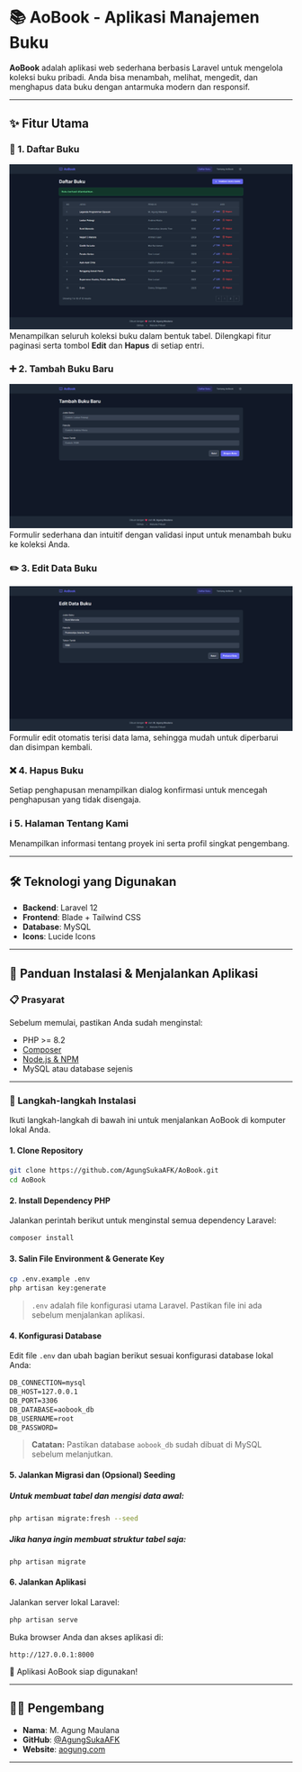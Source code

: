
# 📚 AoBook - Aplikasi Manajemen Buku

**AoBook** adalah aplikasi web sederhana berbasis Laravel untuk mengelola koleksi buku pribadi. Anda bisa menambah, melihat, mengedit, dan menghapus data buku dengan antarmuka modern dan responsif.

---

## ✨ Fitur Utama

### 📘 1. Daftar Buku

![Halaman Utama](public/img/homepage.png)
Menampilkan seluruh koleksi buku dalam bentuk tabel. Dilengkapi fitur paginasi serta tombol **Edit** dan **Hapus** di setiap entri.

### ➕ 2. Tambah Buku Baru

![Tambah Buku](public/img/create.png)
Formulir sederhana dan intuitif dengan validasi input untuk menambah buku ke koleksi Anda.

### ✏️ 3. Edit Data Buku

![Edit Buku](public/img/edit.png)
Formulir edit otomatis terisi data lama, sehingga mudah untuk diperbarui dan disimpan kembali.

### ❌ 4. Hapus Buku

Setiap penghapusan menampilkan dialog konfirmasi untuk mencegah penghapusan yang tidak disengaja.

### ℹ️ 5. Halaman Tentang Kami

Menampilkan informasi tentang proyek ini serta profil singkat pengembang.

---

## 🛠️ Teknologi yang Digunakan

-   **Backend**: Laravel 12
-   **Frontend**: Blade + Tailwind CSS
-   **Database**: MySQL
-   **Icons**: Lucide Icons

---

## 🚀 Panduan Instalasi & Menjalankan Aplikasi

### 📋 Prasyarat

Sebelum memulai, pastikan Anda sudah menginstal:

-   PHP >= 8.2
-   [Composer](https://getcomposer.org/)
-   [Node.js & NPM](https://nodejs.org/)
-   MySQL atau database sejenis

---

### 🧩 Langkah-langkah Instalasi

Ikuti langkah-langkah di bawah ini untuk menjalankan AoBook di komputer lokal Anda.

#### 1. Clone Repository

```bash
git clone https://github.com/AgungSukaAFK/AoBook.git
cd AoBook
```

#### 2. Install Dependency PHP

Jalankan perintah berikut untuk menginstal semua dependency Laravel:

```bash
composer install
```

#### 3. Salin File Environment & Generate Key

```bash
cp .env.example .env
php artisan key:generate
```

> `.env` adalah file konfigurasi utama Laravel. Pastikan file ini ada sebelum menjalankan aplikasi.

#### 4. Konfigurasi Database

Edit file `.env` dan ubah bagian berikut sesuai konfigurasi database lokal Anda:

```env
DB_CONNECTION=mysql
DB_HOST=127.0.0.1
DB_PORT=3306
DB_DATABASE=aobook_db
DB_USERNAME=root
DB_PASSWORD=
```

> **Catatan:** Pastikan database `aobook_db` sudah dibuat di MySQL sebelum melanjutkan.

#### 5. Jalankan Migrasi dan (Opsional) Seeding

##### Untuk membuat tabel dan mengisi data awal:

```bash
php artisan migrate:fresh --seed
```

##### Jika hanya ingin membuat struktur tabel saja:

```bash
php artisan migrate
```

#### 6. Jalankan Aplikasi

Jalankan server lokal Laravel:

```bash
php artisan serve
```

Buka browser Anda dan akses aplikasi di:

```
http://127.0.0.1:8000
```

🎉 Aplikasi AoBook siap digunakan!

---

## 👨‍💻 Pengembang

-   **Nama**: M. Agung Maulana
-   **GitHub**: [@AgungSukaAFK](https://github.com/AgungSukaAFK)
-   **Website**: [aogung.com](https://aogung.com)

---
